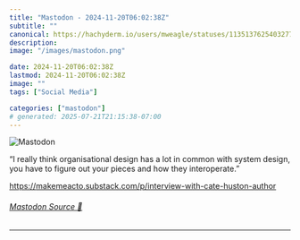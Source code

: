 ```yaml
---
title: "Mastodon - 2024-11-20T06:02:38Z"
subtitle: ""
canonical: https://hachyderm.io/users/mweagle/statuses/113513762540327755
description:
image: "/images/mastodon.png"

date: 2024-11-20T06:02:38Z
lastmod: 2024-11-20T06:02:38Z
image: ""
tags: ["Social Media"]

categories: ["mastodon"]
# generated: 2025-07-21T21:15:38-07:00
---
```

![Mastodon](/images/mastodon.png)

<p>“I really think organisational design has a lot in common with system design, you have to figure out your pieces and how they interoperate.”</p><p><a href="https://makemeacto.substack.com/p/interview-with-cate-huston-author" target="_blank" rel="nofollow noopener noreferrer" translate="no"><span class="invisible">https://</span><span class="ellipsis">makemeacto.substack.com/p/inte</span><span class="invisible">rview-with-cate-huston-author</span></a></p>


###### [Mastodon Source 🐘](https://hachyderm.io/@mweagle/113513762540327755)

___
